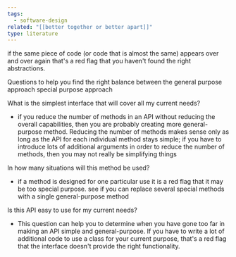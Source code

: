 ```yaml
---
tags:
  - software-design
related: "[[better together or better apart]]"
type: literature
---
```


if the same piece of code (or code that is almost the same) appears over and over again that's a red flag that you haven't found the right abstractions.

Questions to help you find the right balance between the general purpose approach special purpose approach

What is the simplest interface that will cover all my current needs?

- if you reduce the number of methods in an API without reducing the overall capabilities, then you are probably creating more general-purpose method. Reducing the number of methods makes sense only as long as the API for each individual method stays simple; if you have to introduce lots of additional arguments in order to reduce the number of methods, then you may not really be simplifying things

In how many situations will this method be used?

- if a method is designed for one particular use it is a red flag that it may be too special purpose. see if you can replace several special methods with a single general-purpose method

Is this API easy to use for my current needs?

- This question can help you to determine when you have gone too far in making an API simple and general-purpose. If you have to write a lot of additional code to use a class for your current purpose, that's a red flag that the interface doesn't provide the right functionality.